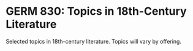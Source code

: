 # GERM 830: Topics in 18th-Century Literature

Selected topics in 18th-century literature. Topics will vary by offering.